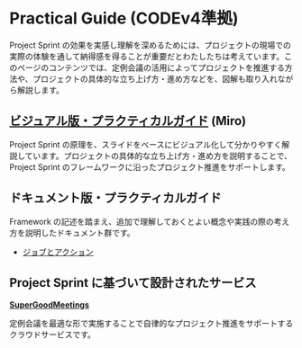 # Practical Guide (CODEv4準拠)

Project Sprint の効果を実感し理解を深めるためには、プロジェクトの現場での実際の体験を通して納得感を得ることが重要だとわたしたちは考えています。このページのコンテンツでは、定例会議の活用によってプロジェクトを推進する方法や、プロジェクトの具体的な立ち上げ方・進め方などを、図解も取り入れながら解説します。

## [**ビジュアル版・プラクティカルガイド**](https://miro.com/app/board/uXjVMX-zl6s=/) (Miro)

Project Sprint の原理を、スライドをベースにビジュアル化して分かりやすく解説しています。プロジェクトの具体的な立ち上げ方・進め方を説明することで、Project Sprint のフレームワークに沿ったプロジェクト推進をサポートします。

## ドキュメント版・プラクティカルガイド

Framework の記述を踏まえ、追加で理解しておくとよい概念や実践の際の考え方を説明したドキュメント群です。

- [ジョブとアクション](job_and_action.md)


## Project Sprint に基づいて設計されたサービス

 [**SuperGoodMeetings**](https://supergoodmeetings.com/)

定例会議を最適な形で実施することで自律的なプロジェクト推進をサポートするクラウドサービスです。
